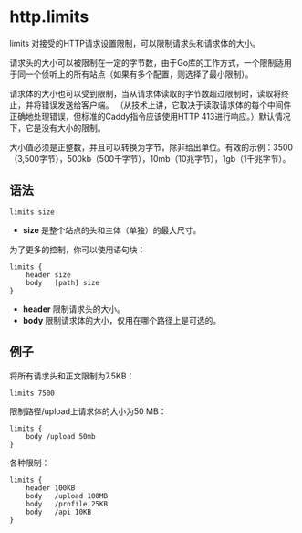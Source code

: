 # http.limits
limits 对接受的HTTP请求设置限制，可以限制请求头和请求体的大小。

请求头的大小可以被限制在一定的字节数，由于Go库的工作方式，一个限制适用于同一个侦听上的所有站点（如果有多个配置，则选择了最小限制）。

请求体的大小也可以受到限制，当从请求体读取的字节数超过限制时，读取将终止，并将错误发送给客户端。 （从技术上讲，它取决于读取请求体的每个中间件正确地处理错误，但标准的Caddy指令应该使用HTTP 413进行响应。）默认情况下，它是没有大小的限制。

大小值必须是正整数，并且可以转换为字节，除非给出单位。有效的示例：3500（3,500字节），500kb（500千字节），10mb（10兆字节），1gb（1千兆字节）。

## 语法
```
limits size
```
*  **size** 是整个站点的头和主体（单独）的最大尺寸。

为了更多的控制，你可以使用语句块：

```
limits {
	header size
	body   [path] size
}
```

*  **header** 限制请求头的大小。
*  **body** 限制请求体的大小，仅用在哪个路径上是可选的。

## 例子
将所有请求头和正文限制为7.5KB：

```
limits 7500
```

限制路径/upload上请求体的大小为50 MB：

```
limits {
	body /upload 50mb
}
```

各种限制：

```
limits {
	header 100KB
	body   /upload 100MB
	body   /profile 25KB
	body   /api 10KB
}
```